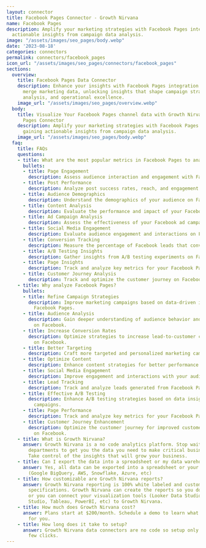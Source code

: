 ```yaml
---
layout: connector
title: Facebook Pages Connector - Growth Nirvana
name: Facebook Pages
description: Amplify your marketing strategies with Facebook Pages integration, gaining
  actionable insights from campaign data analysis.
image: "/assets/images/seo_pages/body.webp"
date: '2023-08-18'
categories: connectors
permalink: connectors/facebook_pages
icon_url: "/assets/images/seo_pages/connectors/facebook_pages"
sections:
  overview:
    title: Facebook Pages Data Connector
    description: Enhance your insights with Facebook Pages integration. Seamlessly
      merge marketing data, unlocking insights that shape campaign strategies, lead
      analysis, and operational excellence.
    image_url: "/assets/images/seo_pages/overview.webp"
  body:
    title: Visualize Your Facebook Pages channel data with Growth Nirvana's Facebook
      Pages Connector
    description: Amplify your marketing strategies with Facebook Pages integration,
      gaining actionable insights from campaign data analysis.
    image_url: "/assets/images/seo_pages/body.webp"
  faq:
    title: FAQs
    questions:
    - title: What are the most popular metrics in Facebook Pages to analyze?
      bullets:
      - title: Page Engagement
        description: Assess audience interaction and engagement with Facebook Pages.
      - title: Post Performance
        description: Analyze post success rates, reach, and engagement.
      - title: Audience Demographics
        description: Understand the demographics of your audience on Facebook.
      - title: Content Analysis
        description: Evaluate the performance and impact of your Facebook content.
      - title: Ad Campaign Analysis
        description: Assess the effectiveness of your Facebook ad campaigns.
      - title: Social Media Engagement
        description: Evaluate audience engagement and interactions on Facebook.
      - title: Conversion Tracking
        description: Measure the percentage of Facebook leads that convert into customers.
      - title: A/B Testing Insights
        description: Gather insights from A/B testing experiments on Facebook campaigns.
      - title: Page Insights
        description: Track and analyze key metrics for your Facebook Pages.
      - title: Customer Journey Analysis
        description: Track and optimize the customer journey on Facebook.
    - title: Why analyze Facebook Pages?
      bullets:
      - title: Refine Campaign Strategies
        description: Improve marketing campaigns based on data-driven insights from
          Facebook Pages.
      - title: Audience Analysis
        description: Gain deeper understanding of audience behavior and preferences
          on Facebook.
      - title: Increase Conversion Rates
        description: Optimize strategies to increase lead-to-customer conversion rates
          on Facebook.
      - title: Better Targeting
        description: Craft more targeted and personalized marketing campaigns on Facebook.
      - title: Optimize Content
        description: Enhance content strategies for better performance on Facebook.
      - title: Social Media Engagement
        description: Improve engagement and interactions with your audience on Facebook.
      - title: Lead Tracking
        description: Track and analyze leads generated from Facebook Pages.
      - title: Effective A/B Testing
        description: Enhance A/B testing strategies based on data insights from Facebook
          campaigns.
      - title: Page Performance
        description: Track and analyze key metrics for your Facebook Pages.
      - title: Customer Journey Enhancement
        description: Optimize the customer journey for improved customer experiences
          on Facebook.
    - title: What is Growth Nirvana?
      answer: Growth Nirvana is a no code analytics platform. Stop waiting for other
        departments to get you the data you need to make critical business decisions.
        Take control of the insights that will grow your business.
    - title: Can I export the data into a spreadsheet or my data warehouse?
      answer: Yes, all data can be exported into a spreadsheet or your data warehouse
        (Google BigQuery, AWS, Snowflake, Azure, etc)
    - title: How customizable are Growth Nirvana reports?
      answer: Growth Nirvana reporting is 100% white labeled and customized to your
        specifications. Growth Nirvana can create the reports so you don’t have to
        or you can connect your visualization tools (Looker Data Studio/Google Data
        Studio, Tableau, PowerBI, etc) to Growth Nirvana.
    - title: How much does Growth Nirvana cost?
      answer: Plans start at $200/month. Schedule a demo to learn what plan is best
        for you.
    - title: How long does it take to setup?
      answer: Growth Nirvana data connectors are no code so setup only requires a
        few clicks.
---
```

